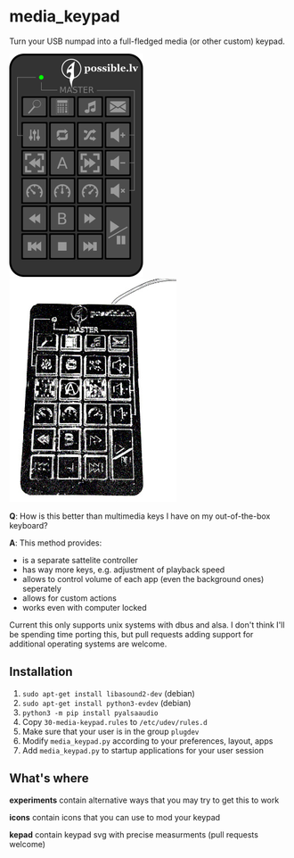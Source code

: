 # media_keypad
Turn your USB numpad into a full-fledged media (or other custom) keypad.

![Design](/design.png) ![Finished device](/product.jpg)

**Q**: How is this better than multimedia keys I have on my out-of-the-box keyboard?

**A**: This method provides:
* is a separate sattelite controller
* has way more keys, e.g. adjustment of playback speed
* allows to control volume of each app (even the background ones) seperately
* allows for custom actions
* works even with computer locked

Current this only supports unix systems with dbus and alsa. I don't think I'll be spending time porting this, but pull requests adding support for additional operating systems are welcome.

## Installation

1. `sudo apt-get install libasound2-dev` (debian)
1. `sudo apt-get install python3-evdev` (debian)
1. `python3 -m pip install pyalsaaudio `
1. Copy `30-media-keypad.rules` to `/etc/udev/rules.d`
1. Make sure that your user is in the group `plugdev`
1. Modify `media_keypad.py` according to your preferences, layout, apps
1. Add `media_keypad.py` to startup applications for your user session


## What's where

**experiments** contain alternative ways that you may try to get this to work

**icons** contain icons that you can use to mod your keypad

**kepad** contain keypad svg with precise measurments (pull requests welcome)
